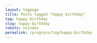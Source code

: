```yaml
---
layout: tagpage
title: Posts tagged "happy birthday"
tag: happy birthday
slug: happy-birthday
robots: noindex
permalink: /progress/tag/happy-birthday
---
```

